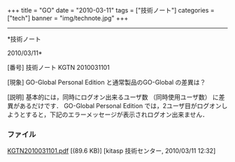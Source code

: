 ﻿+++
title = "GO"
date = "2010-03-11"
tags = ["技術ノート"]
categories = ["tech"]
banner = "img/technote.jpg"
+++

-----------------------------------------------------------------------------------------------------------------------------

*技術ノート

2010/03/11*


[番号]
技術ノート KGTN 2010031101

[現象]
GO-Global Personal Edition と通常製品のGO-Global の差異は？

[説明]
基本的には，同時にログオン出来るユーザ数 （同時使用ユーザ数）
に差異があるだけです． GO-Global Personal Edition
では，2ユーザ目がログオンしようとすると，下記のエラーメッセージが表示されログオン出来ません．


### ファイル

 
 


[KGTN2010031101.pdf](http://techreport.kitasp.net/attachments/download/91/KGTN2010031101.pdf)
 [(89.6 KB)] [kitasp 技術センター, 2010/03/11
12:32]


 


 

